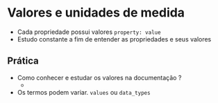# Valores e unidades de medida

* Cada propriedade possui valores `property: value`
* Estudo constante a fim de entender as propriedades e seus valores

## Prática

* Como conhecer e estudar os valores na documentação ?
    * <color> <length>
* Os termos podem variar. `values` ou `data_types`
